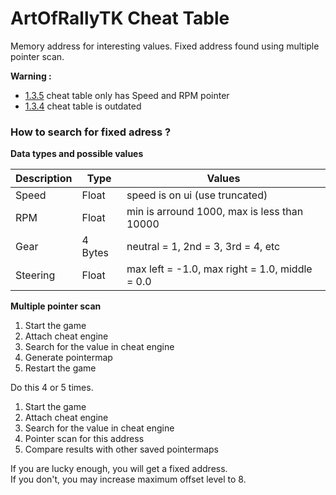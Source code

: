 # ArtOfRallyTK Cheat Table

Memory address for interesting values. Fixed address found using multiple
pointer scan.

**Warning :** 
* [1.3.5](artofrally_1_3_5.CT) cheat table only has Speed and RPM pointer
* [1.3.4](artofrally_1_3_4.CT) cheat table is outdated

### How to search for fixed adress ?

**Data types and possible values**

| Description | Type | Values |
|-|-|-|
| Speed    | Float   | speed is on ui (use truncated) |
| RPM      | Float   | min is arround 1000, max is less than 10000 |
| Gear     | 4 Bytes | neutral = 1, 2nd = 3, 3rd = 4, etc |
| Steering | Float   | max left = -1.0, max right = 1.0, middle = 0.0 |

**Multiple pointer scan**

1. Start the game
2. Attach cheat engine
3. Search for the value in cheat engine
4. Generate pointermap
5. Restart the game

Do this 4 or 5 times.

1. Start the game
2. Attach cheat engine
3. Search for the value in cheat engine
4. Pointer scan for this address
5. Compare results with other saved pointermaps

If you are lucky enough, you will get a fixed address.  
If you don't, you may increase maximum offset level to 8.
